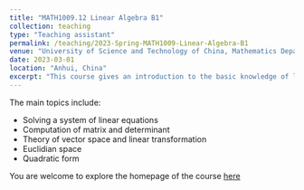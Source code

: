 ```yaml
---
title: "MATH1009.12 Linear Algebra B1"
collection: teaching
type: "Teaching assistant"
permalink: /teaching/2023-Spring-MATH1009-Linear-Algebra-B1
venue: "University of Science and Technology of China, Mathematics Department"
date: 2023-03-01
location: "Anhui, China"
excerpt: "This course gives an introduction to the basic knowledge of linear algebra." 
---
```

The main topics include:
- Solving a system of linear equations
- Computation of matrix and determinant
- Theory of vector space and linear transformation
- Euclidian space
- Quadratic form

 You are welcome to explore the homepage of the course [here](http://home.ustc.edu.cn/~wyx_mail/linear_algebra_b1.html/) 
<div id="echart" style="width: 600px; height: 400px;"></div>
<script type="text/javascript">
    var myChart = echarts.init(document.getElementById('echart'));
    var option;

    option = {
      tooltip: {},
      backgroundColor: '#00',
      visualMap: {
        show: false,
        dimension: 2,
        min: -1,
        max: 1,
        inRange: {
          color: [
            '#313695',
            '#4575b4',
            '#74add1',
            '#abd9e9',
            '#e0f3f8',
            '#ffffbf',
            '#fee090',
            '#fdae61',
            '#f46d43',
            '#d73027',
            '#a50026'
          ]
        }
      },
      xAxis3D: {
        type: 'value'
      },
      yAxis3D: {
        type: 'value'
      },
      zAxis3D: {
        type: 'value'
      },
      grid3D: {
        viewControl: {
          // projection: 'orthographic'
        }
      },
    
      series: [
        {
          type: 'surface',
          wireframe: {
            // show: false
          },
          equation: {
            x: {
              step: 0.05
            },
            y: {
              step: 0.05,
              min: -3
            },
            z: function (x, y) {
              return x + y;
            }
          }
        },
        {
          type: 'surface',
          wireframe: {
            // show: false
          },
          equation: {
            x: {
              step: 0.05
            },
            y: {
              step: 0.05,
              min: -3,
            },
            z: function (x, y) {
              return -2 * x;
            }
          }
        },
        {
          type: 'surface',
          wireframe: {
            // show: false
          },
          equation: {
            x: {
              step: 0.05
            },
            y: {
              step: 0.05,
              min: -3
            },
            z: function (x, y) {
              return x - 1;
            }
          }
        }
      ]
    };
    myChart.setOption(option);
</script>


